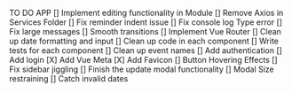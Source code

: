 TO DO APP
[] Implement editing functionality in Module
[] Remove Axios in Services Folder
[] Fix reminder indent issue
[] Fix console log Type error
[] Fix large messages
[] Smooth transitions
[] Implement Vue Router
[] Clean up date formatting and input
[] Clean up code in each component
[] Write tests for each component
[] Clean up event names
[] Add authentication
[] Add login
[X] Add Vue Meta
[X] Add Favicon
[] Button Hovering Effects
[] Fix sidebar jiggling
[] Finish the update modal functionality
[] Modal Size restraining
[] Catch invalid dates
